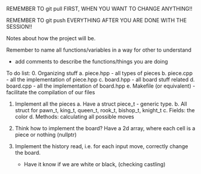 REMEMBER TO git pull FIRST, WHEN YOU WANT TO CHANGE ANYTHING!!

REMEMBER TO git push EVERYTHING AFTER YOU ARE DONE WITH THE SESSION!!

Notes about how the project will be.

Remember to name all functions/variables in a way for other to understand
+ add comments to describe the functions/things you are doing

To do list:
0. Organizing stuff
    a. piece.hpp - all types of pieces 
    b. piece.cpp - all the implementation of piece.hpp
    c. board.hpp - all board stuff related
    d. board.cpp - all the implementation of board.hpp
    e. Makefile (or equivalent) - facilitate the compilation of our files

1. Implement all the pieces
    a. Have a struct piece_t - generic type.
    b. All struct for pawn_t, king_t, queen_t, rook_t, bishop_t, knight_t
    c. Fields: the color
    d. Methods: calculating all possible moves

2. Think how to implement the board?
    Have a 2d array, where each cell is a piece or nothing (nullptr)

3. Implement the history read, i.e. for each input move, correctly change the board.
    - Have it know if we are white or black, (checking castling)


